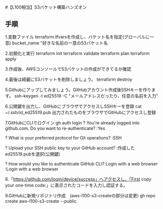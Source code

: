 #【L100相当】S3バケット構築ハンズオン

##  手順
1.変数ファイル  terraform.tfvarsを作成し、バケット名を指定(グローバルに一意)
    bucket_name "好きな名前の一意のS3バケット名

2.初期化と実行
    terraform init
    terraform validate
    terraform plan
    terraform apply

3.作成後、AWSコンソールでS3バケットの作成ができてるか確認

4.最後は綺麗にS3バケットを削除しましょう。
    terraform destroy

5.Githubにアップしてみましょう。GitHubアカウント作成後SSHキーを作ります。
    ssh-keygen -t ed25519 -C "メールアドレスだったり、任意の名前を入力"

6.公開鍵を出力し、GitHubにブラウザでアクセスしSSHキーを登録
    cat ~/.ssh/id_ed25519.pub
    出力されたものをブラウザでGitHubにアクセスし登録

7.GitHubにCLIでログイン
    gh auth login
? You're already logged into github.com. Do you want to re-authenticate? 
:Yes

? What is your preferred protocol for Git operations? 
:SSH

? Upload your SSH public key to your GitHub account?
:作成したed25519.pubを選択(公開鍵)

? How would you like to authenticate GitHub CLI? Login with a web browser
:Login with a web browser

8.「https://github.com/login/device/success」へアクセスし、「First copy your one-time code:」に表示されたコードを入力し認証する。

9.GitHubに新規リポジトリ作成　(aws-l100-s3-createの部分は変更)
gh repo create aws-l100-s3-create --public